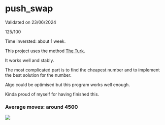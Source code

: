 # push_swap

Validated on 23/06/2024

125/100

Time inversted: about 1 week.

This project uses the method [The Turk](https://medium.com/@ayogun/push-swap-c1f5d2d41e97). 

It works well and stably.

The most complicated part is to find the cheapest number and to implement the best solution for the number.

Algo could be optimised but this program works well enough.

Kinda proud of myself for having finished this.

### Average moves: around 4500
![](https://github.com/user-attachments/assets/a356d421-d91c-4311-8368-2e3d451ed61c)
